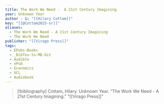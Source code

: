 ```yaml
---
title: The Work We Need -  A 21st Century Imagining
year: Unknown Year
author - 1: "[[Hilary Cottam]]"
key: "[[@Cottam2025-sr]]"
aliases:
  - The Work We Need - A 21st Century Imagining
  - The Work We Need
publisher: "[[Virago Press]]"
tags:
  - EPubs-Books
  - _BibTex-to-MD-Git
  - Audible
  - ePub
  - Economics
  - UCL
  - Audiobook
---
```


> [!bibliography]
> Cottam, Hilary. Unknown Year. “The Work We Need -  A 21st Century Imagining.” "[[Virago Press]]"